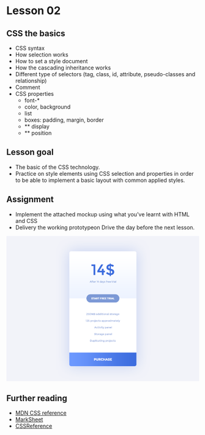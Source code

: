 # Lesson 02

## CSS the basics

- CSS syntax
- How selection works
- How to set a style document
- How the cascading inheritance works
- Different type of selectors (tag, class, id, attribute, pseudo-classes and relationship)
- Comment
- CSS properties
    - font-*
    - color, background
    - list
    - boxes: padding, margin, border
    - ** display
    - ** position

## Lesson goal

- The basic of the CSS technology.
- Practice on style elements using CSS selection and properties in order to be able to implement a basic layout with common applied styles.


## Assignment

- Implement the attached mockup using what you've learnt with HTML and CSS
- Delivery the working prototypeon Drive the day before the next lesson. 

![](price_mockup.png)

## Further reading

- [MDN CSS reference](https://developer.mozilla.org/en-US/docs/Web/CSS/Reference)
- [MarkSheet](http://marksheet.io/)
- [CSSReference](http://cssreference.io/)